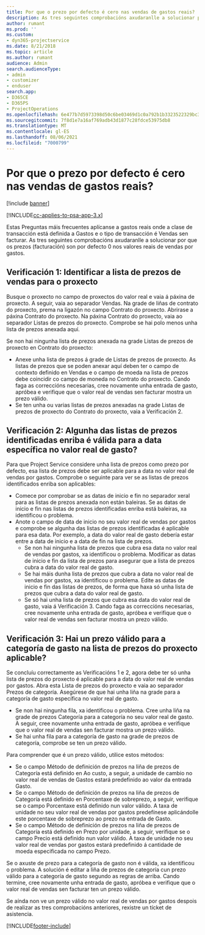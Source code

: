 ```yaml
---
title: Por que o prezo por defecto é cero nas vendas de gastos reais?
description: As tres seguintes comprobacións axudaranlle a solucionar por que os prezos son por defecto 0 nos valores reais de vendas por gastos.
author: rumant
ms.prod: ''
ms.custom:
- dyn365-projectservice
ms.date: 8/21/2018
ms.topic: article
ms.author: rumant
audience: Admin
search.audienceType:
- admin
- customizer
- enduser
search.app:
- D365CE
- D365PS
- ProjectOperations
ms.openlocfilehash: 6e477b7d5973398d50c6be03469d1c0a792b1b3323522329bc33cba755104968
ms.sourcegitcommit: 7f8d1e7a16af769adb43d1877c28fdce53975db8
ms.translationtype: MT
ms.contentlocale: gl-ES
ms.lasthandoff: 08/06/2021
ms.locfileid: "7000799"
---
```

# <a name="why-is-the-price-defaulting-to-zero-on-expense-sales-actuals"></a>Por que o prezo por defecto é cero nas vendas de gastos reais?

[!include [banner](../includes/psa-now-project-operations.md)]

[!INCLUDE[cc-applies-to-psa-app-3.x](../includes/cc-applies-to-psa-app-3x.md)]

Estas Preguntas máis frecuentes aplícanse a gastos reais onde a clase de transacción está definida a Gastos e o tipo de transacción é Vendas sen facturar. As tres seguintes comprobacións axudaranlle a solucionar por que os prezos (facturación) son por defecto 0 nos valores reais de vendas por gastos.

## <a name="check-1-identify-the-sales-price-list-for-project"></a>Verificación 1: Identificar a lista de prezos de vendas para o proxecto

Busque o proxecto no campo de proxectos do valor real e vaia á páxina de proxecto. A seguir, vaia ao separador Vendas. Na grade de liñas de contrato do proxecto, prema na ligazón no campo Contrato do proxecto. Abrirase a páxina Contrato do proxecto. Na páxina Contrato do proxecto, vaia ao separador Listas de prezos do proxecto. Comprobe se hai polo menos unha lista de prezos anexada aquí.

Se non hai ningunha lista de prezos anexada na grade Listas de prezos de proxecto en Contrato do proxecto:

- Anexe unha lista de prezos á grade de Listas de prezos de proxecto. As listas de prezos que se poden anexar aquí deben ter o campo de contexto definido en Vendas e o campo de moeda na lista de prezos debe coincidir co campo de moneda no Contrato do proxecto. Cando faga as correccións necesarias, cree novamente unha entrada de gasto, apróbea e verifique que o valor real de vendas sen facturar mostra un prezo válido.
- Se ten unha ou varias listas de prezos anexadas na grade Listas de prezos de proxecto do Contrato do proxecto, vaia a Verificación 2.

## <a name="check-2-are-any-of-the-price-lists-identified-above-valid-for-the-specific-date-of-the-expense-actual"></a>Verificación 2: Algunha das listas de prezos identificadas enriba é válida para a data específica no valor real de gasto?

Para que Project Service considere unha lista de prezos como prezo por defecto, esa lista de prezos debe ser aplicable para a data no valor real de vendas por gastos. Comprobe o seguinte para ver se as listas de prezos identificados enriba son aplicables:

- Comece por comprobar se as datas de inicio e fin no separador xeral para as listas de prezos anexada non están baleiras. Se as datas de inicio e fin nas listas de prezos identificadas enriba está baleiras, xa identificou o problema. 
- Anote o campo de data de inicio no seu valor real de vendas por gastos e comprobe se algunha das listas de prezos identificadas é aplicable para esa data. Por exemplo, a data do valor real de gasto debería estar entre a data de inicio e a data de fin na lista de prezos. 
    - Se non hai ningunha lista de prezos que cubra esa data no valor real de vendas por gastos, xa identificou o problema. Modificar as datas de inicio e fin da lista de prezos para asegurar que a lista de prezos cubra a data do valor real de gasto. 
    - Se hai máis dunha lista de prezos que cubra a data no valor real de vendas por gastos, xa identificou o problema. Edite as datas de inicio e fin das listas de prezos, de forma que haxa só unha lista de prezos que cubra a data do valor real de gasto. 
    - Se só hai unha lista de prezos que cubra esa data do valor real de gasto, vaia á Verificación 3.
Cando faga as correccións necesarias, cree novamente unha entrada de gasto, apróbea e verifique que o valor real de vendas sen facturar mostra un prezo válido.

## <a name="check-3-is-there-a-valid-price-for-the-expense-category-in-the-applicable-project-price-list"></a>Verificación 3: Hai un prezo válido para a categoría de gasto na lista de prezos do proxecto aplicable? 

Se concluíu correctamente as Verificacións 1 e 2, agora debe ter só unha lista de prezos do proxecto é aplicable para a data do valor real de vendas por gastos. Abra esta Lista de prezos do proxecto e vaia ao separador Prezos de categoría. Asegúrese de que hai unha liña na grade para a categoría de gasto específica no valor real de gasto.
 
- Se non hai ningunha fila, xa identificou o problema. Cree unha liña na grade de prezos Categoría para a categoría no seu valor real de gasto. A seguir, cree novamente unha entrada de gasto, apróbea e verifique que o valor real de vendas sen facturar mostra un prezo válido. 
- Se hai unha fila para a categoría de gasto na grade de prezos de categoría, comprobe se ten un prezo válido.

Para comprender que é un prezo válido, utilice estos métodos:

- Se o campo Método de definición de prezos na liña de prezos de Categoría está definido en Ao custo, a seguir, a unidade de cambio no valor real de vendas de Gastos estará predefinido ao valor da entrada Gasto.
- Se o campo Método de definición de prezos na liña de prezos de Categoría está definido en Porcentaxe de sobreprezo, a seguir, verifique se o campo Porcentaxe está definido nun valor válido. A taxa de unidade no seu valor real de vendas por gastos predefínese aplicándolle este porcentaxe de sobreprezo ao prezo na entrada de Gasto.
- Se o campo Método de definición de prezos na liña de prezos de Categoría está definido en Prezo por unidade, a seguir, verifique se o campo Precio está definido nun valor válido. A taxa de unidade no seu valor real de vendas por gastos estará predefinido á cantidade de moeda especificada no campo Prezo.

Se o axuste de prezo para a categoría de gasto non é válida, xa identificou o problema. A solución é editar a liña de prezos de categoría cun prezo válido para a categoría de gasto segundo as regras de arriba. Cando termine, cree novamente unha entrada de gasto, apróbea e verifique que o valor real de vendas sen facturar ten un prezo válido.

Se aínda non ve un prezo válido no valor real de vendas por gastos despois de realizar as tres comprobacións anteriores, rexistre un tícket de asistencia.




[!INCLUDE[footer-include](../includes/footer-banner.md)]